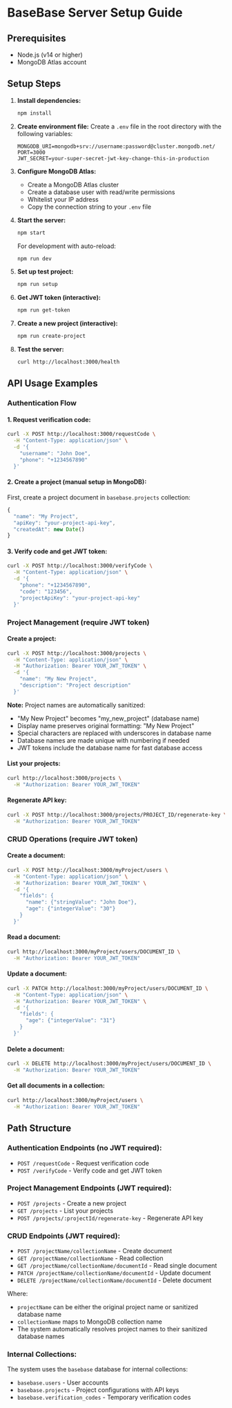 # BaseBase Server Setup Guide

## Prerequisites

- Node.js (v14 or higher)
- MongoDB Atlas account

## Setup Steps

1. **Install dependencies:**

   ```bash
   npm install
   ```

2. **Create environment file:**
   Create a `.env` file in the root directory with the following variables:

   ```
   MONGODB_URI=mongodb+srv://username:password@cluster.mongodb.net/
   PORT=3000
   JWT_SECRET=your-super-secret-jwt-key-change-this-in-production
   ```

3. **Configure MongoDB Atlas:**

   - Create a MongoDB Atlas cluster
   - Create a database user with read/write permissions
   - Whitelist your IP address
   - Copy the connection string to your `.env` file

4. **Start the server:**

   ```bash
   npm start
   ```

   For development with auto-reload:

   ```bash
   npm run dev
   ```

5. **Set up test project:**

   ```bash
   npm run setup
   ```

6. **Get JWT token (interactive):**

   ```bash
   npm run get-token
   ```

7. **Create a new project (interactive):**

   ```bash
   npm run create-project
   ```

8. **Test the server:**
   ```bash
   curl http://localhost:3000/health
   ```

## API Usage Examples

### Authentication Flow

#### 1. Request verification code:

```bash
curl -X POST http://localhost:3000/requestCode \
  -H "Content-Type: application/json" \
  -d '{
    "username": "John Doe",
    "phone": "+1234567890"
  }'
```

#### 2. Create a project (manual setup in MongoDB):

First, create a project document in `basebase.projects` collection:

```javascript
{
  "name": "My Project",
  "apiKey": "your-project-api-key",
  "createdAt": new Date()
}
```

#### 3. Verify code and get JWT token:

```bash
curl -X POST http://localhost:3000/verifyCode \
  -H "Content-Type: application/json" \
  -d '{
    "phone": "+1234567890",
    "code": "123456",
    "projectApiKey": "your-project-api-key"
  }'
```

### Project Management (require JWT token)

#### Create a project:

```bash
curl -X POST http://localhost:3000/projects \
  -H "Content-Type: application/json" \
  -H "Authorization: Bearer YOUR_JWT_TOKEN" \
  -d '{
    "name": "My New Project",
    "description": "Project description"
  }'
```

**Note:** Project names are automatically sanitized:

- "My New Project" becomes "my_new_project" (database name)
- Display name preserves original formatting: "My New Project"
- Special characters are replaced with underscores in database name
- Database names are made unique with numbering if needed
- JWT tokens include the database name for fast database access

#### List your projects:

```bash
curl http://localhost:3000/projects \
  -H "Authorization: Bearer YOUR_JWT_TOKEN"
```

#### Regenerate API key:

```bash
curl -X POST http://localhost:3000/projects/PROJECT_ID/regenerate-key \
  -H "Authorization: Bearer YOUR_JWT_TOKEN"
```

### CRUD Operations (require JWT token)

#### Create a document:

```bash
curl -X POST http://localhost:3000/myProject/users \
  -H "Content-Type: application/json" \
  -H "Authorization: Bearer YOUR_JWT_TOKEN" \
  -d '{
    "fields": {
      "name": {"stringValue": "John Doe"},
      "age": {"integerValue": "30"}
    }
  }'
```

#### Read a document:

```bash
curl http://localhost:3000/myProject/users/DOCUMENT_ID \
  -H "Authorization: Bearer YOUR_JWT_TOKEN"
```

#### Update a document:

```bash
curl -X PATCH http://localhost:3000/myProject/users/DOCUMENT_ID \
  -H "Content-Type: application/json" \
  -H "Authorization: Bearer YOUR_JWT_TOKEN" \
  -d '{
    "fields": {
      "age": {"integerValue": "31"}
    }
  }'
```

#### Delete a document:

```bash
curl -X DELETE http://localhost:3000/myProject/users/DOCUMENT_ID \
  -H "Authorization: Bearer YOUR_JWT_TOKEN"
```

#### Get all documents in a collection:

```bash
curl http://localhost:3000/myProject/users \
  -H "Authorization: Bearer YOUR_JWT_TOKEN"
```

## Path Structure

### Authentication Endpoints (no JWT required):

- `POST /requestCode` - Request verification code
- `POST /verifyCode` - Verify code and get JWT token

### Project Management Endpoints (JWT required):

- `POST /projects` - Create a new project
- `GET /projects` - List your projects
- `POST /projects/:projectId/regenerate-key` - Regenerate API key

### CRUD Endpoints (JWT required):

- `POST /projectName/collectionName` - Create document
- `GET /projectName/collectionName` - Read collection
- `GET /projectName/collectionName/documentId` - Read single document
- `PATCH /projectName/collectionName/documentId` - Update document
- `DELETE /projectName/collectionName/documentId` - Delete document

Where:

- `projectName` can be either the original project name or sanitized database name
- `collectionName` maps to MongoDB collection name
- The system automatically resolves project names to their sanitized database names

### Internal Collections:

The system uses the `basebase` database for internal collections:

- `basebase.users` - User accounts
- `basebase.projects` - Project configurations with API keys
- `basebase.verification_codes` - Temporary verification codes
